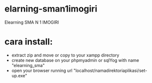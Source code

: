 # elarning-sman1imogiri
Elearning SMA N 1 IMOGIRI

# cara install:
- extract zip and move or copy to your xampp directory
- create new database on your phpmyadmin or sqlYog  with name "elearning_sma"
- open your browser running url "localhost/namadirektoriaplikasi/set-up.exe"
